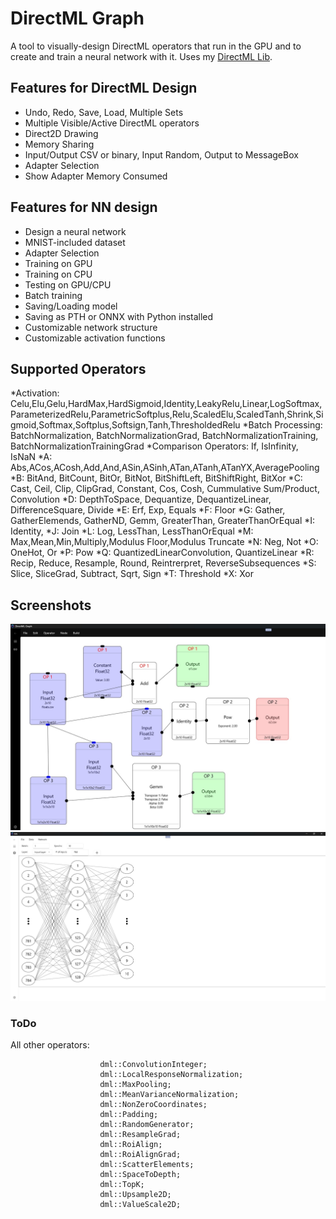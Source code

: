 # DirectML Graph

A tool to visually-design DirectML operators that run in the GPU and to create and train a neural network with it.
Uses my [DirectML Lib](https://github.com/WindowsNT/directmllib).

## Features for DirectML Design

* Undo, Redo, Save, Load, Multiple Sets
* Multiple Visible/Active DirectML operators
* Direct2D Drawing
* Memory Sharing
* Input/Output CSV or binary, Input Random, Output to MessageBox
* Adapter Selection
* Show Adapter Memory Consumed

## Features for NN design

* Design a neural network
* MNIST-included dataset
* Adapter Selection
* Training on GPU
* Training on CPU
* Testing on GPU/CPU
* Batch training
* Saving/Loading model
* Saving as PTH or ONNX with Python installed
* Customizable network structure
* Customizable activation functions


## Supported Operators

*Activation: Celu,Elu,Gelu,HardMax,HardSigmoid,Identity,LeakyRelu,Linear,LogSoftmax,ParameterizedRelu,ParametricSoftplus,Relu,ScaledElu,ScaledTanh,Shrink,Sigmoid,Softmax,Softplus,Softsign,Tanh,ThresholdedRelu
*Batch Processing: BatchNormalization, BatchNormalizationGrad, BatchNormalizationTraining, BatchNormalizationTrainingGrad
*Comparison Operators: If, IsInfinity, IsNaN
*A: Abs,ACos,ACosh,Add,And,ASin,ASinh,ATan,ATanh,ATanYX,AveragePooling
*B: BitAnd, BitCount, BitOr, BitNot, BitShiftLeft, BitShiftRight, BitXor
*C: Cast, Ceil, Clip, ClipGrad, Constant, Cos, Cosh, Cummulative Sum/Product, Convolution
*D: DepthToSpace, Dequantize, DequantizeLinear, DifferenceSquare, Divide
*E: Erf, Exp, Equals
*F: Floor
*G: Gather, GatherElemends, GatherND, Gemm, GreaterThan, GreaterThanOrEqual
*I: Identity, 
*J: Join
*L: Log, LessThan, LessThanOrEqual
*M: Max,Mean,Min,Multiply,Modulus Floor,Modulus Truncate
*N: Neg, Not
*O: OneHot, Or
*P: Pow
*Q: QuantizedLinearConvolution, QuantizeLinear
*R: Recip, Reduce, Resample, Round, Reintrerpret, ReverseSubsequences
*S: Slice, SliceGrad, Subtract, Sqrt, Sign
*T: Threshold
*X: Xor

## Screenshots

![screenshot](graph1.jpg)
![screenshot](graph2.jpg)


### ToDo

All other operators: 

                        dml::ConvolutionInteger;
                        dml::LocalResponseNormalization;
                        dml::MaxPooling;
                        dml::MeanVarianceNormalization;
                        dml::NonZeroCoordinates;
                        dml::Padding;
                        dml::RandomGenerator;
                        dml::ResampleGrad;
                        dml::RoiAlign;
                        dml::RoiAlignGrad;
                        dml::ScatterElements;
                        dml::SpaceToDepth;
                        dml::TopK;
                        dml::Upsample2D;
                        dml::ValueScale2D;


